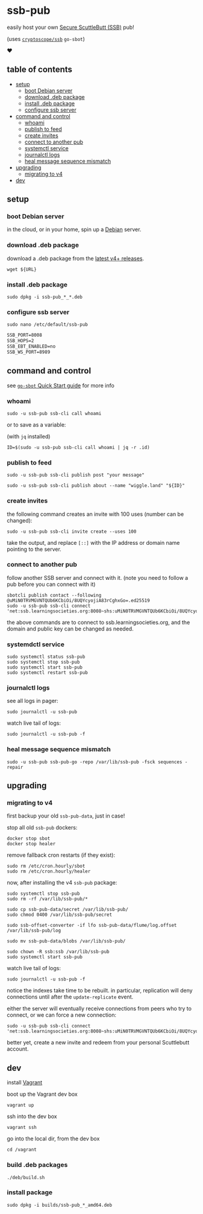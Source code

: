# ssb-pub

easily host your own [Secure ScuttleButt (SSB)](https://www.scuttlebutt.nz) pub!

(uses [`cryptoscope/ssb`](https://github.com/cryptoscope/ssb) `go-sbot`)

:heart:

## table of contents

- [setup](#setup)
  - [boot Debian server](#boot-debian-server)
  - [download .deb package](#download-deb-package)
  - [install .deb package](#install-deb-package)
  - [configure ssb server](#configure-ssb-pub)
- [command and control](#command-and-control)
  - [whoami](#whoami)
  - [publish to feed](#publish-to-feed)
  - [create invites](#create-invites)
  - [connect to another pub](#connect-to-another-pub)
  - [systemctl service](#systemctl-service)
  - [journalctl logs](#journalctl-logs)
  - [heal message sequence mismatch](#heal-message-sequence-mismatch)
- [upgrading](#upgrading)
  - [migrating to v4](#migrating-to-v4)
- [dev](#dev)

## setup

### boot Debian server

in the cloud, or in your home, spin up a [Debian](https://www.debian.org/) server.

### download .deb package

download a .deb package from the [latest v4+ releases](https://github.com/ahdinosaur/ssb-pub/releases).

```shell
wget ${URL}
```

### install .deb package

```shell
sudo dpkg -i ssb-pub_*_*.deb
```

### configure ssb server

```shell
sudo nano /etc/default/ssb-pub
```

```txt
SSB_PORT=8008
SSB_HOPS=2
SSB_EBT_ENABLED=no
SSB_WS_PORT=8989
```

## command and control

see [`go-sbot` Quick Start guide](https://github.com/cryptoscope/ssb/blob/master/docs/quick-start.md) for more info

### whoami

```shell
sudo -u ssb-pub ssb-cli call whoami
```

or to save as a variable:

(with `jq` installed)

```shell
ID=$(sudo -u ssb-pub ssb-cli call whoami | jq -r .id)
```

### publish to feed

```shell
sudo -u ssb-pub ssb-cli publish post "your message"
```

```shell
sudo -u ssb-pub ssb-cli publish about --name "wiggle.land" "${ID}"
```

### create invites

the following command creates an invite with 100 uses (number can be changed):

```shell
sudo -u ssb-pub ssb-cli invite create --uses 100
```

take the output, and replace `[::]` with the IP address or domain name pointing to the server.


### connect to another pub

follow another SSB server and connect with it. (note you need to follow a pub before you can connect with it)

```shell
sbotcli publish contact --following @uMiN0TRVMGVNTQUb6KCbiOi/8UQYcyojiA83rCghxGo=.ed25519
sudo -u ssb-pub ssb-cli connect 'net:ssb.learningsocieties.org:8008~shs:uMiN0TRVMGVNTQUb6KCbiOi/8UQYcyojiA83rCghxGo='
```

the above commands are to connect to ssb.learningsocieties.org, and the domain and public key can be changed as needed.

### systemdctl service

```shell
sudo systemctl status ssb-pub
sudo systemctl stop ssb-pub
sudo systemctl start ssb-pub
sudo systemctl restart ssb-pub
```

### journalctl logs

see all logs in pager:

```shell
sudo journalctl -u ssb-pub
```

watch live tail of logs:

```shell
sudo journalctl -u ssb-pub -f
```

### heal message sequence mismatch

```shell
sudo -u ssb-pub ssb-pub-go -repo /var/lib/ssb-pub -fsck sequences -repair
```

## upgrading

### migrating to v4

first backup your old `ssb-pub-data`, just in case!

stop all old `ssb-pub` dockers:

```shell
docker stop sbot
docker stop healer
```

remove fallback cron restarts (if they exist):

```shell
sudo rm /etc/cron.hourly/sbot
sudo rm /etc/cron.hourly/healer
```

now, after installing the v4 `ssb-pub` package:

```shell
sudo systemctl stop ssb-pub
sudo rm -rf /var/lib/ssb-pub/*

sudo cp ssb-pub-data/secret /var/lib/ssb-pub/
sudo chmod 0400 /var/lib/ssb-pub/secret

sudo ssb-offset-converter -if lfo ssb-pub-data/flume/log.offset /var/lib/ssb-pub/log

sudo mv ssb-pub-data/blobs /var/lib/ssb-pub/

sudo chown -R ssb:ssb /var/lib/ssb-pub
sudo systemctl start ssb-pub
```

watch live tail of logs:

```shell
sudo journalctl -u ssb-pub -f
```

notice the indexes take time to be rebuilt. in particular, replication will deny connections until after the `update-replicate` event.

either the server will eventually receive connections from peers who try to connect, or we can force a new connection:

```shell
sudo -u ssb-pub ssb-cli connect 'net:ssb.learningsocieties.org:8008~shs:uMiN0TRVMGVNTQUb6KCbiOi/8UQYcyojiA83rCghxGo='
```

better yet, create a new invite and redeem from your personal Scuttlebutt account.

## dev

install [Vagrant](https://www.vagrantup.com/)

boot up the Vagrant dev box

```shell
vagrant up
```

ssh into the dev box

```shell
vagrant ssh
```

go into the local dir, from the dev box

```shell
cd /vagrant
```

### build .deb packages

```shell
./deb/build.sh
```

### install package

```shell
sudo dpkg -i builds/ssb-pub_*_amd64.deb
```
